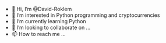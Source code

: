 - 👋 Hi, I’m @David-Roklem
- 👀 I’m interested in Python programming and cryptocurrencies
- 🌱 I’m currently learning Python
- 💞️ I’m looking to collaborate on ...
- 📫 How to reach me ...

<!---
David-Roklem/David-Roklem is a ✨ special ✨ repository because its `README.md` (this file) appears on your GitHub profile.
You can click the Preview link to take a look at your changes.
--->
